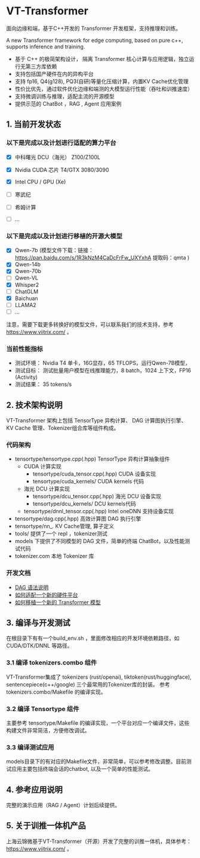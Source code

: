 # VT-Transformer
面向边缘和端，基于C++开发的 Transformer 开发框架，支持推理和训练。

A new Transformer framework for edge computing, based on pure c++, supports inference and training.

- 基于 C++ 的极简架构设计， 隔离 Transformer 核心计算与应用逻辑，独立运行无第三方库依赖
- 支持包括国产硬件在内的异构平台
- 支持 fp16, Q4(g128), PQ3(自研)等量化压缩计算，内置KV Cache优化管理
- 性价比优先，通过软件优化边缘和端测的大模型运行性能（吞吐和训推速度）
- 支持微调训练与推理，适配主流的开源模型
- 提供示范的 ChatBot ，RAG  , Agent 应用案例

## 1. 当前开发状态

### 以下是完成以及计划进行适配的算力平台

- [x] 中科曙光 DCU（海光） Z100/Z100L 
- [x] Nvidia CUDA 芯片 T4/GTX 3080/3090
- [x] Intel CPU / GPU (Xe) 
- [ ] 寒武纪
- [ ] 希姆计算
- [ ] ... 


### 以下是完成以及计划进行移植的开源大模型

- [x] Qwen-7b  (模型文件下载：链接：https://pan.baidu.com/s/1R3kNzM4CaDcFrFw_UXYxhA 提取码：qmta )
- [x] Qwen-14b 
- [x] Qwen-70b
- [ ] Qwen-VL
- [x] Whisper2
- [ ] ChatGLM
- [x] Baichuan
- [ ] LLAMA2
- [ ] ...

注意，需要下载更多转换好的模型文件，可以联系我们的技术支持，参考 https://www.viitrix.com/ 。

###  当前性能指标

* 测试环境： Nvidia T4 单卡，16G显存，65 TFLOPS，运行Qwen-7B模型，
* 测试目标： 测试批量用户模型在线推理能力，8 batch，1024 上下文，FP16 (Activity)
* 测试结果： 35 tokens/s

## 2. 技术架构说明

VT-Transformer 架构上包括 TensorType 异构计算、 DAG 计算图执行引擎、 KV Cache 管理、Tokenizer组合库等组件构成。

### 代码架构
* tensortype/tensortype.cpp(.hpp)  TensorType 异构计算抽象组件
  * CUDA 计算实现
    * tensortype/cuda_tensor.cpp(.hpp) CUDA 设备实现
    * tensortype/cuda_kernels/  CUDA kernels 代码
  * 海光 DCU 计算实现
    * tensortype/dcu_tensor.cpp(.hpp) 海光 DCU 设备实现
    * tensortype/dcu_kernels/ DCU kernels代码
  * tensortype/dnnl_tensor.cpp(.hpp) Intel oneDNN 支持设备实现 
* tensortype/dag.cpp(.hpp) 高效计算图 DAG 执行引擎
* tensortype/nn_*.*  KV Cache管理, 算子定义
* tools/ 提供了一个 repl ，tokenizer测试
* models 下提供了不同模型的 DAG 文件，简单的终端 ChatBot，以及性能测试代码 
* tokenizer.com 本地 Tokenizer 库

### 开发文档

* [DAG 语法说明](docs/DAG_reference.md)
* [如何适配一个新的硬件平台](docs/new_platform.md)
* [如何移植一个新的 Transformer 模型](docs/porting_model.md)

## 3. 编译与开发测试 

在根目录下有有一个build_env.sh ，里面修改相应的开发环境依赖路径，如 CUDA/DTK/DNNL 等路径。

### 3.1 编译 tokenizers.combo 组件

VT-Transformer集成了 tokenizers (rust/openai), tiktoken(rust/huggingface), sentencepiece(c++/google) 三个最常用的Tokenizer库的封装。
参考 tokenizers.combo/Makefile 的编译实现。

### 3.2 编译 Tensortype 组件

主要参考 tensortype/Makefile 的编译实现，一个平台对应一个编译文件，这些构建文件非常简洁，方便修改调试。

### 3.3 编译测试应用

models目录下的有对应的Makefile文件，非常简单，可以参考修改调整。目前测试应用主要包括终端会话的chatbot, 以及一个简单的性能测试。

## 4. 参考应用说明 

完整的演示应用（RAG / Agent）计划后续提供。

## 5. 关于训推一体机产品 

上海云锦微基于VT-Transformer（开源）开发了完整的训推一体机，具体参考：https://www.viitrix.com/ 。
